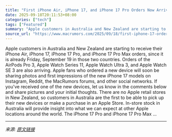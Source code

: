 ```yaml
---
title: "First iPhone Air, iPhone 17, and iPhone 17 Pro Orders Now Arriving to Customers"
date: 2025-09-18T20:11:53+08:00
categories: ["tech"]
tags: ["Featured"]
summary: "Apple customers in Australia and New Zealand are starting to receive their iPhone Air, iPhone 17, iPhone 17 Pro, and &zwnj;iPhone 17 Pro&zwnj; Max orders, since it is already Friday, September 19 in t"
source_url: "https://www.macrumors.com/2025/09/18/first-iphone-17-orders-arriving/"
---
```


Apple customers in Australia and New Zealand are starting to receive their iPhone Air, iPhone 17, iPhone 17 Pro, and &zwnj;iPhone 17 Pro&zwnj; Max orders, since it is already Friday, September 19 in those two countries. Orders of the AirPods Pro 3, Apple Watch Series 11, Apple Watch Ultra 3, and Apple Watch SE 3 are also arriving. Apple fans who ordered a new device will soon be sharing photos and first impressions of the new &zwnj;iPhone 17&zwnj; models on Instagram, Reddit, the MacRumors forums, and other social networks. If you've received one of the new devices, let us know in the comments below and share pictures and your initial thoughts. There are no Apple retail stores in New Zealand, so customers in Australia are the first to be able to pick up their new devices or make a purchase in an Apple Store. In-store stock in Australia will provide insight into what we can expect at other Apple locations around the world. The &zwnj;iPhone 17 Pro&zwnj; and &zwnj;iPhone 17 Pro&zwnj; Max ...

---

*来源: [原文链接](https://www.macrumors.com/2025/09/18/first-iphone-17-orders-arriving/)*
